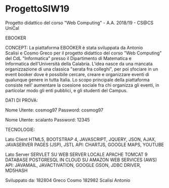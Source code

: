 # ProgettoSIW19
Progetto didattico del corso "Web Computing" - A.A. 2018/19 - CS@CS UniCal

EBOOKER

CONCEPT:
La piattaforma EBOOKER è stata sviluppata da Antonio Scalisi e Cosmo Greco per il progetto didattico del corso "Web Computing" del CdL "Informatica" presso il Dipartimento di Matematica e Informatica dell'Università della Calabria. L'idea nasce da una mancata organizzazione di una classica "serata fra colleghi", per poi sfociare in un event booker dove è possibile cercare, creare e organizzare eventi di qualunque genere in tutta Italia. Lo scopo principale della piattaforma consiste nell’ aumentare la coesione sociale fra chi organizza gli eventi, in particolar modo gli enti pubblici, e gli studenti del Campus.

DATI DI PROVA:

Nome Utente: cosmog97
Password: cosmog97

Nome Utente: scalanto
Password: 12345

TECNOLOGIE:

Lato Client
HTML5, BOOTSTRAP 4, JAVASCRIPT, JQUERY, JSON, AJAX, JAVASERVER PAGES (JSP), JSTL
API: CHARTJS, GOOGLE MAPS, YOUTUBE

Lato Server
SERVLET SU WEB SERVER LOCALE APACHE TOMCAT 9
DATABASE POSTGRESQL IN CLOUD SU AMAZON WEB SERVICES (AWS)
API: JAVAMAIL, JAVACTIVATION, GOOGLE GSON, JDBC DRIVER, MD5HASH

Sviluppato da:
182804 Greco Cosmo
182982 Scalisi Antonio
